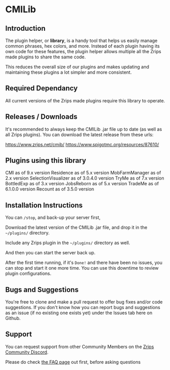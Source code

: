 # CMILib

## Introduction

The plugin helper, or **library**, is a handy tool that helps us easily manage common phrases, hex colors, and more. Instead of each plugin having its own code for these features, the plugin helper allows multiple all the Zrips made plugins to share the same code. 

This reduces the overall size of our plugins and makes updating and maintaining these plugins a lot simpler and more consistent.

## Required Dependancy

All current versions of the Zrips made plugins require this library to operate.

## Releases / Downloads

It's recommended to always keep the CMILib .jar file up to date (as well as all Zrips plugins). You can download the latest release from these urls:

https://www.zrips.net/cmib/
https://www.spigotmc.org/resources/87610/

## Plugins using this library

CMI as of 9.x version
Residence as of 5.x version
MobFarmManager as of 2.x version
SelectionVisualizer as of 3.0.4.0 version
TryMe as of 7.x version
BottledExp as of 3.x version
JobsReborn as of 5.x version
TradeMe as of 6.1.0.0 version
Recount as of 3.5.0 version

## Installation Instructions

You can `/stop`, and back-up your server first,

Download the latest version of the CMILib .jar file, and drop it in the `~/plugins/` directory.

Include any Zrips plugin in the `~/plugins/` directory as well.

And then you can start the server back up.

After the first time running, if it's `Done!` and there have been no issues, you can stop and start it one more time. You can use this downtime to review plugin configurations.

## Bugs and Suggestions

You're free to clone and make a pull request to offer bug fixes and/or code suggestions. If you don't know how you can report bugs and suggestions as an issue (if no existing one exists yet) under the Issues tab here on Github.

## Support

You can request support from other Community Members on the [Zrips Community Discord](https://discord.gg/dDMamN4).

Please do check [the FAQ page](https://www.zrips.net/cmilib/faq/) out first, before asking questions
